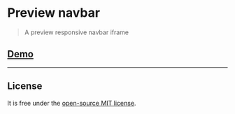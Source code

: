 # Preview navbar

> A preview responsive navbar iframe

## [Demo](https://nandomoreirame.github.io/preview-responsive-navbar/)

---

## License

It is free under the [open-source MIT license](/LICENSE).
